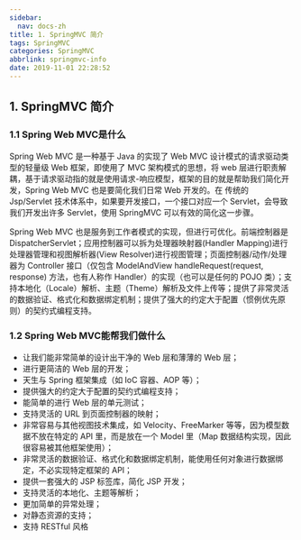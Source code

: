 ```yaml
---
sidebar:
  nav: docs-zh
title: 1. SpringMVC 简介
tags: SpringMVC
categories: SpringMVC
abbrlink: springmvc-info
date: 2019-11-01 22:28:52
---
```


## 1. SpringMVC 简介

### 1.1 Spring Web MVC是什么

Spring Web MVC 是一种基于 Java 的实现了 Web MVC 设计模式的请求驱动类型的轻量级 Web 框架，即使用了 MVC 架构模式的思想，将 web 层进行职责解耦，基于请求驱动指的就是使用请求-响应模型，框架的目的就是帮助我们简化开发，Spring Web MVC 也是要简化我们日常 Web 开发的。在 传统的 Jsp/Servlet 技术体系中，如果要开发接口，一个接口对应一个 Servlet，会导致我们开发出许多 Servlet，使用 SpringMVC 可以有效的简化这一步骤。

Spring Web MVC 也是服务到工作者模式的实现，但进行可优化。前端控制器是 DispatcherServlet；应用控制器可以拆为处理器映射器(Handler Mapping)进行处理器管理和视图解析器(View Resolver)进行视图管理；页面控制器/动作/处理器为 Controller 接口（仅包含 ModelAndView handleRequest(request, response) 方法，也有人称作 Handler）的实现（也可以是任何的 POJO 类）；支持本地化（Locale）解析、主题（Theme）解析及文件上传等；提供了非常灵活的数据验证、格式化和数据绑定机制；提供了强大的约定大于配置（惯例优先原则）的契约式编程支持。

### 1.2 Spring Web MVC能帮我们做什么

- 让我们能非常简单的设计出干净的 Web 层和薄薄的 Web 层；
- 进行更简洁的 Web 层的开发；
- 天生与 Spring 框架集成（如 IoC 容器、AOP 等）；
- 提供强大的约定大于配置的契约式编程支持；
- 能简单的进行 Web 层的单元测试；
- 支持灵活的 URL 到页面控制器的映射；
- 非常容易与其他视图技术集成，如 Velocity、FreeMarker 等等，因为模型数据不放在特定的 API 里，而是放在一个 Model 里（Map 数据结构实现，因此很容易被其他框架使用）；
- 非常灵活的数据验证、格式化和数据绑定机制，能使用任何对象进行数据绑定，不必实现特定框架的 API；
- 提供一套强大的 JSP 标签库，简化 JSP 开发；
- 支持灵活的本地化、主题等解析；
- 更加简单的异常处理；
- 对静态资源的支持；
- 支持 RESTful 风格